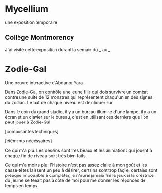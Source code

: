 # Mycellium
une exposition temporaire
## Collège Montmorency
J'ai visité cette exposition durant la semain du _ au _
# Zodie-Gal
Une oeuvre interactive d'Abdanor Yara

Dans Zodie-Gal, on contrôle une jeune fille qui dois survivre un combat contre une suite de 12 monstres qui représentent chaqu'un un des signes du zodiac. Le but de chaque niveau  est de cliquer sur 

Dans le coin du grand studio, il y a un bureau illuminé d'une lampe, il y a un écran et un clavier sur le bureau, c'est en utilisant ces derniers que l'on peut jouer à Zodie-Gal

[composantes techniques]

[éléments nécéssaires]

Ce qui m'a plu: Les dessins sont très beaux et les animations qui jouent à chaque fin de niveau sont très bien faits.

Ce qui m'a moins plu: l'histoire n'est pas assez claire à mon goût et les casse-têtes laissent un peu à désirer, certains sont trop façile, certains sont prèsque impossible à complèter, je n'aurai jamais fini le jeux si la créatrice du jeu ne se tenait pas à côté de moi pour me donner les réponces de temps en temps.
